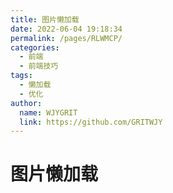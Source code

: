 ```yaml
---
title: 图片懒加载
date: 2022-06-04 19:18:34
permalink: /pages/RLWMCP/
categories:
  - 前端
  - 前端技巧
tags:
  - 懒加载
  - 优化
author:
  name: WJYGRIT
  link: https://github.com/GRITWJY
---
```


# 图片懒加载